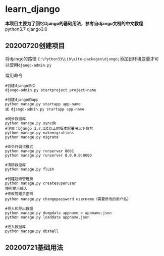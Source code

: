 # learn_django
**本项目主要为了回忆Django的基础用法，参考自django文档的中文教程**
python3.7
django3.0

## 20200720创建项目
将django的路径 `C:\Python33\Lib\site-packages\django;`添加到环境变量才可以使用`django-admin.py`

常用命令
```
#创建django命令
django-admin.py startproject project-name

#创建django的app
python manage.py startapp app-name
或 django-admin.py startapp app-name

#同步数据库
python manage.py syncdb
#注意：Django 1.7.1及以上的版本需要用以下命令
python manage.py makemigrations
python manage.py migrate

#命令行调试模式
python manage.py runserver 8001
python manage.py runserver 0.0.0.0:8000

#清除数据库
python manage.py flush

#创建超级管理员
python manage.py createsuperuser
按照提示输入
#修改管理员密码
python manage.py changepassword username（需要修改的用户名）

#导入和导出数据
python manage.py dumpdata appname > appname.json
python manage.py loaddata appname.json

#进入数据库
python manage.py dbshell
```
## 20200721基础用法
